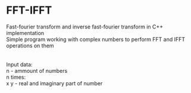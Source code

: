 # FFT-IFFT
Fast-fourier transform and inverse fast-fourier transform in C++ implementation  <br />
Simple program working with complex numbers to perform FFT and IFFT operations on them  <br /> <br /> <br />
Input data:  <br />
n - ammount of numbers  <br />
n times:  <br />
x y - real and imaginary part of number
